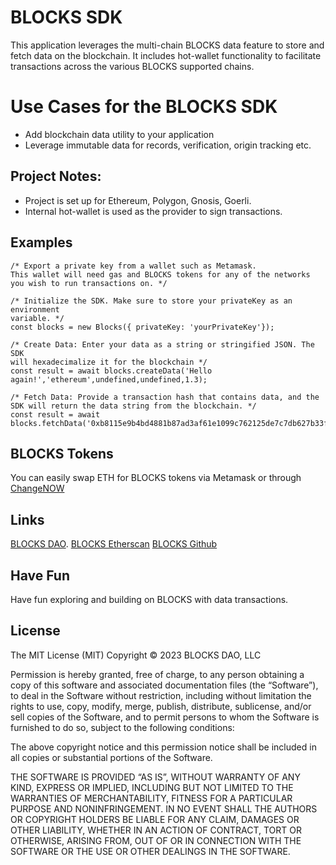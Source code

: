 # BLOCKS SDK
This application leverages the multi-chain BLOCKS data feature to store and fetch data on the blockchain. It includes hot-wallet functionality to facilitate transactions across the various BLOCKS supported chains.

# Use Cases for the BLOCKS SDK

- Add blockchain data utility to your application 
- Leverage immutable data for records, verification, origin tracking etc.

## Project Notes:
- Project is set up for Ethereum, Polygon, Gnosis, Goerli.
- Internal hot-wallet is used as the provider to sign transactions.

## Examples
```
/* Export a private key from a wallet such as Metamask. 
This wallet will need gas and BLOCKS tokens for any of the networks 
you wish to run transactions on. */

/* Initialize the SDK. Make sure to store your privateKey as an environment
variable. */
const blocks = new Blocks({ privateKey: 'yourPrivateKey'});

/* Create Data: Enter your data as a string or stringified JSON. The SDK
will hexadecimalize it for the blockchain */
const result = await blocks.createData('Hello again!','ethereum',undefined,undefined,1.3);

/* Fetch Data: Provide a transaction hash that contains data, and the 
SDK will return the data string from the blockchain. */
const result = await blocks.fetchData('0xb8115e9b4bd4881b87ad3af61e1099c762125de7c7db627b33f821f19b110156','ethereum');

```
## BLOCKS Tokens
You can easily swap ETH for BLOCKS tokens via Metamask or through [ChangeNOW]( https://changenow.app.link/referral?link_id=aded8404a0b448&from=eth&to=blocks&amount=1)


## Links
[BLOCKS DAO](https://blocks.io).
[BLOCKS Etherscan](https://etherscan.io/token/0x8a6d4c8735371ebaf8874fbd518b56edd66024eb)
[BLOCKS Github](https://github.com/blocks-dao)

## Have Fun
Have fun exploring and building on BLOCKS with data transactions.

## License
The MIT License (MIT)
Copyright © 2023 BLOCKS DAO, LLC

Permission is hereby granted, free of charge, to any person obtaining a copy of this software and associated documentation files (the “Software”), to deal in the Software without restriction, including without limitation the rights to use, copy, modify, merge, publish, distribute, sublicense, and/or sell copies of the Software, and to permit persons to whom the Software is furnished to do so, subject to the following conditions:

The above copyright notice and this permission notice shall be included in all copies or substantial portions of the Software.

THE SOFTWARE IS PROVIDED “AS IS”, WITHOUT WARRANTY OF ANY KIND, EXPRESS OR IMPLIED, INCLUDING BUT NOT LIMITED TO THE WARRANTIES OF MERCHANTABILITY, FITNESS FOR A PARTICULAR PURPOSE AND NONINFRINGEMENT. IN NO EVENT SHALL THE AUTHORS OR COPYRIGHT HOLDERS BE LIABLE FOR ANY CLAIM, DAMAGES OR OTHER LIABILITY, WHETHER IN AN ACTION OF CONTRACT, TORT OR OTHERWISE, ARISING FROM, OUT OF OR IN CONNECTION WITH THE SOFTWARE OR THE USE OR OTHER DEALINGS IN THE SOFTWARE.